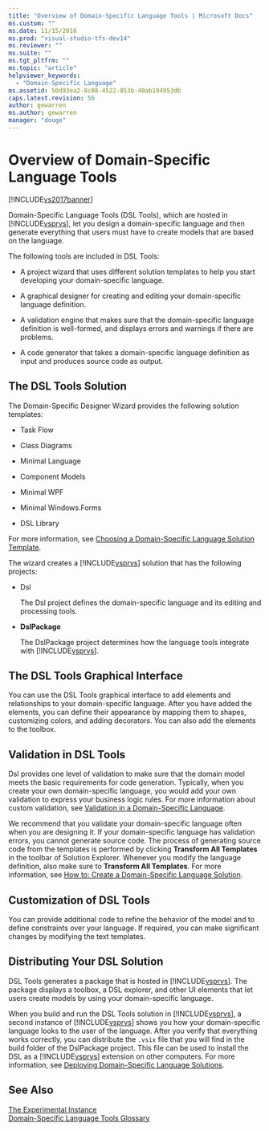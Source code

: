 ```yaml
---
title: "Overview of Domain-Specific Language Tools | Microsoft Docs"
ms.custom: ""
ms.date: 11/15/2016
ms.prod: "visual-studio-tfs-dev14"
ms.reviewer: ""
ms.suite: ""
ms.tgt_pltfrm: ""
ms.topic: "article"
helpviewer_keywords: 
  - "Domain-Specific Language"
ms.assetid: 50d93ea2-8c88-4522-853b-40ab194953db
caps.latest.revision: 56
author: gewarren
ms.author: gewarren
manager: "douge"
---
```

# Overview of Domain-Specific Language Tools
[!INCLUDE[vs2017banner](../includes/vs2017banner.md)]

Domain-Specific Language Tools (DSL Tools), which are hosted in [!INCLUDE[vsprvs](../includes/vsprvs-md.md)], let you design a domain-specific language and then generate everything that users must have to create models that are based on the language.  
  
 The following tools are included in DSL Tools:  
  
-   A project wizard that uses different solution templates to help you start developing your domain-specific language.  
  
-   A graphical designer for creating and editing your domain-specific language definition.  
  
-   A validation engine that makes sure that the domain-specific language definition is well-formed, and displays errors and warnings if there are problems.  
  
-   A code generator that takes a domain-specific language definition as input and produces source code as output.  
  
## The DSL Tools Solution  
 The Domain-Specific Designer Wizard provides the following solution templates:  
  
-   Task Flow  
  
-   Class Diagrams  
  
-   Minimal Language  
  
-   Component Models  
  
-   Minimal WPF  
  
-   Minimal Windows.Forms  
  
-   DSL Library  
  
 For more information, see [Choosing a Domain-Specific Language Solution Template](../modeling/choosing-a-domain-specific-language-solution-template.md).  
  
 The wizard creates a [!INCLUDE[vsprvs](../includes/vsprvs-md.md)] solution that has the following projects:  
  
-   Dsl  
  
     The Dsl project defines the domain-specific language and its editing and processing tools.  
  
-   **DslPackage**  
  
     The DslPackage project determines how the language tools integrate with [!INCLUDE[vsprvs](../includes/vsprvs-md.md)].  
  
## The DSL Tools Graphical Interface  
 You can use the DSL Tools graphical interface to add elements and relationships to your domain-specific language. After you have added the elements, you can define their appearance by mapping them to shapes, customizing colors, and adding decorators. You can also add the elements to the toolbox.  
  
## Validation in DSL Tools  
 Dsl provides one level of validation to make sure that the domain model meets the basic requirements for code generation. Typically, when you create your own domain-specific language, you would add your own validation to express your business logic rules. For more information about custom validation, see [Validation in a Domain-Specific Language](../modeling/validation-in-a-domain-specific-language.md).  
  
 We recommend that you validate your domain-specific language often when you are designing it. If your domain-specific language has validation errors, you cannot generate source code. The process of generating source code from the templates is performed by clicking **Transform All Templates** in the toolbar of Solution Explorer. Whenever you modify the language definition, also make sure to **Transform All Templates**. For more information, see [How to: Create a Domain-Specific Language Solution](../modeling/how-to-create-a-domain-specific-language-solution.md).  
  
## Customization of DSL Tools  
 You can provide additional code to refine the behavior of the model and to define constraints over your language. If required, you can make significant changes by modifying the text templates.  
  
## Distributing Your DSL Solution  
 DSL Tools generates a package that is hosted in [!INCLUDE[vsprvs](../includes/vsprvs-md.md)]. The package displays a toolbox, a DSL explorer, and other UI elements that let users create models by using your domain-specific language.  
  
 When you build and run the DSL Tools solution in [!INCLUDE[vsprvs](../includes/vsprvs-md.md)], a second instance of [!INCLUDE[vsprvs](../includes/vsprvs-md.md)] shows you how your domain-specific language looks to the user of the language. After you verify that everything works correctly, you can distribute the `.vsix` file that you will find in the build folder of the DslPackage project. This file can be used to install the DSL as a [!INCLUDE[vsprvs](../includes/vsprvs-md.md)] extension on other computers.  For more information, see [Deploying Domain-Specific Language Solutions](../modeling/deploying-domain-specific-language-solutions.md).  
  
## See Also  
 [The Experimental Instance](../extensibility/the-experimental-instance.md)   
 [Domain-Specific Language Tools Glossary](http://msdn.microsoft.com/en-us/ca5e84cb-a315-465c-be24-76aa3df276aa)



